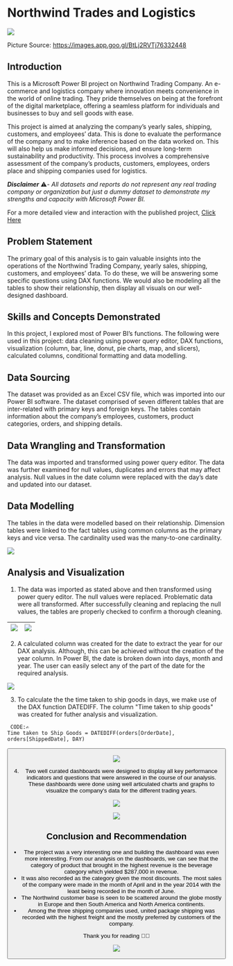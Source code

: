 # Northwind Trades and Logistics

![](celite_trading_shipping_clearing_logistics.jpg)

Picture Source: https://images.app.goo.gl/BtLj2RVTj76332448

## Introduction
This is a Microsoft Power BI project on Northwind Trading Company. An e-commerce and logistics company where innovation meets convenience in the world of online trading. They pride themselves on being at the forefront of the digital marketplace, offering a seamless platform for individuals and businesses to buy and sell goods with ease.

This project is aimed at analyzing the company’s yearly sales, shipping, customers, and employees’ data. This is done to evaluate the performance of the company and to make inference based on the data worked on. This will also help us make informed decisions, and ensure long-term sustainability and productivity. This process involves a comprehensive assessment of the company’s products, customers, employees, orders place and shipping companies used for logistics.

**_Disclaimer_** ⚠️- _All datasets and reports do not represent any real trading company or organization but just a dummy dataset to demonstrate my strengths and capacity with Microsoft Power BI._

For a more detailed view and interaction with the published project, [Click Here](https://app.powerbi.com/groups/me/reports/5bdf3ca6-d246-415d-8275-3c57a199025d/ReportSection012187e1caa116b044dd?experience=power-bi)

## Problem Statement
The primary goal of this analysis is to gain valuable insights into the operations of the Northwind Trading Company, yearly sales, shipping, customers, and employees’ data. To do these, we will be answering some specific questions using DAX functions. We would also be modeling all the tables to show their relationship, then display all visuals on our well-designed dashboard.

## Skills and Concepts Demonstrated
In this project, I explored most of Power BI’s functions. The following were used in this project: data cleaning using power query editor, DAX functions, visualization (column, bar, line, donut, pie charts, map, and slicers), calculated columns, conditional formatting and data modelling.

## Data Sourcing
The dataset was provided as an Excel CSV file, which was imported into our Power BI software. The dataset comprised of seven different tables that are inter-related with primary keys and foreign keys. The tables contain information about the company’s employees, customers, product categories, orders, and shipping details.

## Data Wrangling and Transformation
The data was imported and transformed using power query editor. The data was further examined for null values, duplicates and errors that may affect analysis. Null values in the date column were replaced with the day’s date and updated into our dataset.

## Data Modelling
The tables in the data were modelled based on their relationship. Dimension tables were linked to the fact tables using common columns as the primary keys and vice versa. The cardinality used was the many-to-one cardinality.

![](ProjectModel.png)

## Analysis and Visualization

1. The data was imported as stated above and then transformed using power query editor. The null values were replaced. Problematic data were all transformed. After successfully cleaning and replacing the null values, the tables are properly checked to confirm a thorough cleaning.

![](NullValues.png)                                               |                                      ![](Cleaned_NullValues.png)     
|----------------------------------------------------------------:|:---------------------------------------------------------------------------|

2. A calculated column was created for the date to extract the year for our DAX analysis. Although, this can be achieved without the creation of the year column. In Power BI, the date is broken down into days, month and year. The user can easily select any of the part of the date for the required analysis.

![](CreatedColumn.png)

3. To calculate the the time taken to ship goods in days, we make use of the DAX function DATEDIFF. The column "Time taken to ship goods" was created for futher analysis and visualization.

<pre><code id="sqlQuery"> CODE:✍️
Time taken to Ship Goods = DATEDIFF(orders[OrderDate], orders[ShippedDate], DAY)
</code></pre><button class="btn" data-clipboard-target="#sqlQuery">

![](CColumn.png)

4. Two well curated dashboards were designed to display all key performance indicators and questions that were answered in the course of our analysis. These dashboards were done using well articulated charts and graphs to visualize the company's data for the different trading years. 

![](BIProject_page1.jpg)

![](BIProject_page2.jpg)

## Conclusion and Recommendation
- The project was a very interesting one and building the dashboard was even more interesting. From our analysis on the dashboards, we can see that the category of product that brought in the highest revenue is the beverage category which yielded $287,000 in revenue.
- It was also recorded as the category given the most discounts. The most sales of the company were made in the month of April and in the year 2014 with the least being recorded in the month of June.
- The Northwind customer base is seen to be scattered around the globe mostly in Europe and then South America and North America continents.
- Among the three shipping companies used, united package shipping was recorded with the highest freight and the mostly preferred by customers of the company.

Thank you for reading 🙏😃

![](Smiley_thanks.png)




